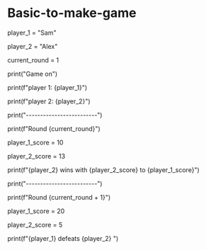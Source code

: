 # Basic-to-make-game




player_1 = "Sam"

player_2 = "Alex"

current_round = 1

print("Game on")

print(f"player 1: {player_1}")

print(f"player 2: {player_2}")

print("-------------------------")

print(f"Round {current_round}")

player_1_score = 10

player_2_score = 13

print(f"{player_2} wins with {player_2_score} to {player_1_score}")

print("-------------------------")

print(f"Round {current_round + 1}")

player_1_score = 20

player_2_score = 5

print(f"{player_1} defeats {player_2} ")
